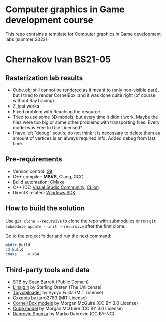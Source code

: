 # Computer graphics in Game development course

This repo contains a template for Computer graphics in Game development labs (summer 2022)

# Chernakov Ivan BS21-05
## Rasterization lab results
- Cube.obj still cannot be rendered as it meant to (only non-visible part), but I tried to render CornelBox, and it was done quite right (of course without RayTracing).
- Z_test works
- Fixed problem with Reaching the resource.
- Tried to use some 3D models, but every time it didn't work. Maybe the files were too big or some other problems with transporting files. Every model was Free to Use Licensed*
- I have left "debug" sout's, do not think it is necessary to delete them as amount of vertices is an always required info. Added debug from last time.

## Pre-requirements

- Version control: [Git](https://git-scm.com/)
- C++ compiler: **MSVS**, Clang, GCC
- Build automation: [CMake](https://cmake.org/download/)
- C++ IDE: [Visual Studio Community](https://visualstudio.microsoft.com/downloads/), [CLion](https://www.jetbrains.com/clion/)
- DirectX related: [Windows SDK](https://developer.microsoft.com/en-us/windows/downloads/windows-sdk/)

## How to build the solution

Use `git clone --recursive` to clone the repo with submodules or run `git submodule update --init --recursive` after the first clone.

Go to the project folder and run the next command:

```sh
mkdir Build
cd Build
cmake .. -A x64
```

## Third-party tools and data

- [STB](https://github.com/nothings/stb) by Sean Barrett (Public Domain)
- [Linalg.h](https://github.com/sgorsten/linalg) by Sterling Orsten (The Unlicense)
- [Tinyobjloader](https://github.com/syoyo/tinyobjloader) by Syoyo Fujita (MIT License)
- [Cxxopts](https://github.com/jarro2783/cxxopts) by jarro2783 (MIT License)
- [Cornell Box models](https://casual-effects.com/g3d/data10/index.html#) by Morgan McGuire (CC BY 3.0 License)
- [Cube model](https://casual-effects.com/g3d/data10/index.html#) by Morgan McGuire (CC BY 3.0 License)
- [Dabrovic Sponza](https://casual-effects.com/g3d/data10/index.html#) by Marko Dabrovic (CC BY-NC)
